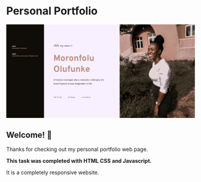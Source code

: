 # Personal Portfolio

![Design preview for the Fylo landing page with two column layout challenge](./images/readme-design.png)

## Welcome! 👋

Thanks for checking out my personal portfolio web page.

**This task was completed with HTML CSS and Javascript.**

It is a completely responsive website.
